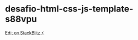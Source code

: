 # desafio-html-css-js-template-s88vpu

[Edit on StackBlitz ⚡️](https://stackblitz.com/edit/desafio-html-css-js-template-s88vpu)